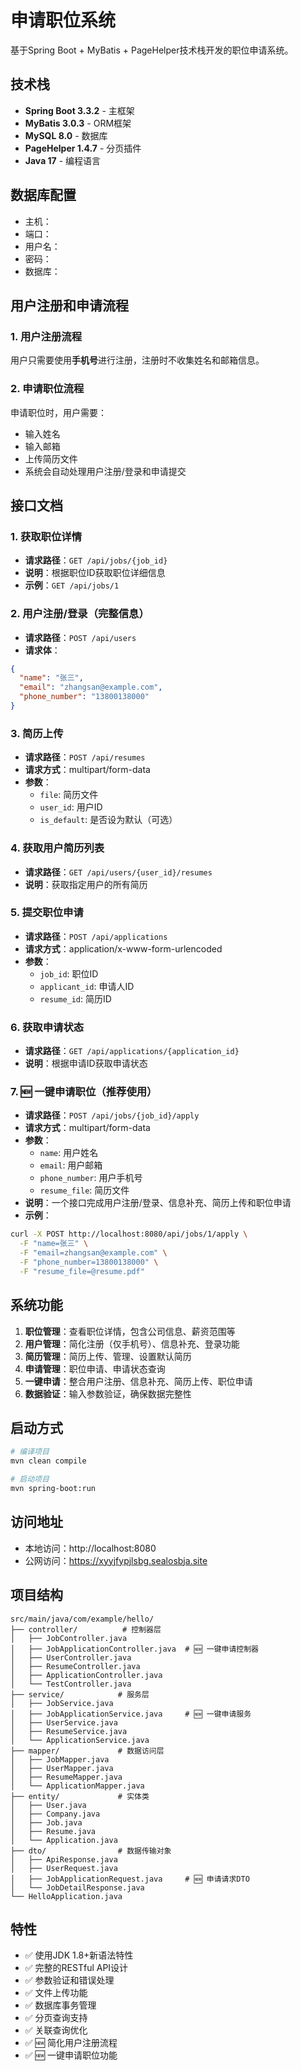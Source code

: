 # 申请职位系统

基于Spring Boot + MyBatis + PageHelper技术栈开发的职位申请系统。

## 技术栈

- **Spring Boot 3.3.2** - 主框架
- **MyBatis 3.0.3** - ORM框架
- **MySQL 8.0** - 数据库
- **PageHelper 1.4.7** - 分页插件
- **Java 17** - 编程语言

## 数据库配置

- 主机：<your-mysql-host>
- 端口：<your-mysql-port>
- 用户名：<your-username>
- 密码：<your-password>
- 数据库：<your-database>

## 用户注册和申请流程

### 1. 用户注册流程
用户只需要使用**手机号**进行注册，注册时不收集姓名和邮箱信息。

### 2. 申请职位流程
申请职位时，用户需要：
- 输入姓名
- 输入邮箱
- 上传简历文件
- 系统会自动处理用户注册/登录和申请提交

## 接口文档

### 1. 获取职位详情
- **请求路径**：`GET /api/jobs/{job_id}`
- **说明**：根据职位ID获取职位详细信息
- **示例**：`GET /api/jobs/1`

### 2. 用户注册/登录（完整信息）
- **请求路径**：`POST /api/users`
- **请求体**：
```json
{
  "name": "张三",
  "email": "zhangsan@example.com",
  "phone_number": "13800138000"
}
```

### 3. 简历上传
- **请求路径**：`POST /api/resumes`
- **请求方式**：multipart/form-data
- **参数**：
  - `file`: 简历文件
  - `user_id`: 用户ID
  - `is_default`: 是否设为默认（可选）

### 4. 获取用户简历列表
- **请求路径**：`GET /api/users/{user_id}/resumes`
- **说明**：获取指定用户的所有简历

### 5. 提交职位申请
- **请求路径**：`POST /api/applications`
- **请求方式**：application/x-www-form-urlencoded
- **参数**：
  - `job_id`: 职位ID
  - `applicant_id`: 申请人ID
  - `resume_id`: 简历ID

### 6. 获取申请状态
- **请求路径**：`GET /api/applications/{application_id}`
- **说明**：根据申请ID获取申请状态

### 7. 🆕 一键申请职位（推荐使用）
- **请求路径**：`POST /api/jobs/{job_id}/apply`
- **请求方式**：multipart/form-data
- **参数**：
  - `name`: 用户姓名
  - `email`: 用户邮箱
  - `phone_number`: 用户手机号
  - `resume_file`: 简历文件
- **说明**：一个接口完成用户注册/登录、信息补充、简历上传和职位申请
- **示例**：
```bash
curl -X POST http://localhost:8080/api/jobs/1/apply \
  -F "name=张三" \
  -F "email=zhangsan@example.com" \
  -F "phone_number=13800138000" \
  -F "resume_file=@resume.pdf"
```

## 系统功能

1. **职位管理**：查看职位详情，包含公司信息、薪资范围等
2. **用户管理**：简化注册（仅手机号）、信息补充、登录功能
3. **简历管理**：简历上传、管理、设置默认简历
4. **申请管理**：职位申请、申请状态查询
5. **一键申请**：整合用户注册、信息补充、简历上传、职位申请
6. **数据验证**：输入参数验证，确保数据完整性

## 启动方式

```bash
# 编译项目
mvn clean compile

# 启动项目
mvn spring-boot:run
```

## 访问地址

- 本地访问：http://localhost:8080
- 公网访问：https://xyyjfypjlsbg.sealosbja.site

## 项目结构

```
src/main/java/com/example/hello/
├── controller/          # 控制器层
│   ├── JobController.java
│   ├── JobApplicationController.java  # 🆕 一键申请控制器
│   ├── UserController.java
│   ├── ResumeController.java
│   ├── ApplicationController.java
│   └── TestController.java
├── service/            # 服务层
│   ├── JobService.java
│   ├── JobApplicationService.java     # 🆕 一键申请服务
│   ├── UserService.java
│   ├── ResumeService.java
│   └── ApplicationService.java
├── mapper/             # 数据访问层
│   ├── JobMapper.java
│   ├── UserMapper.java
│   ├── ResumeMapper.java
│   └── ApplicationMapper.java
├── entity/             # 实体类
│   ├── User.java
│   ├── Company.java
│   ├── Job.java
│   ├── Resume.java
│   └── Application.java
├── dto/                # 数据传输对象
│   ├── ApiResponse.java
│   ├── UserRequest.java
│   ├── JobApplicationRequest.java     # 🆕 申请请求DTO
│   └── JobDetailResponse.java
└── HelloApplication.java
```

## 特性

- ✅ 使用JDK 1.8+新语法特性
- ✅ 完整的RESTful API设计
- ✅ 参数验证和错误处理
- ✅ 文件上传功能
- ✅ 数据库事务管理
- ✅ 分页查询支持
- ✅ 关联查询优化
- ✅ 🆕 简化用户注册流程
- ✅ 🆕 一键申请职位功能 
